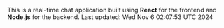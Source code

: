 This is a real-time chat application built using **React** for the frontend and **Node.js** for the backend.
Last updated: Wed Nov  6 02:07:53 UTC 2024
